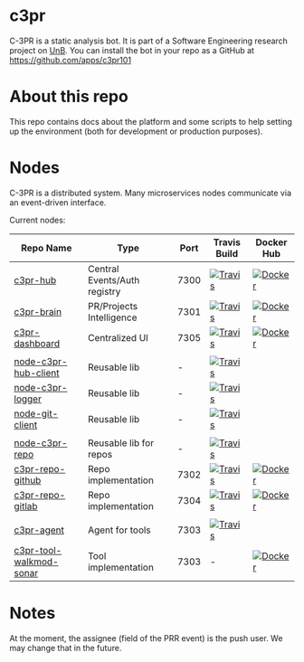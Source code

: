 # c3pr

C-3PR is a static analysis bot. It is part of a Software Engineering research project on [UnB](http://ppca.unb.br/).
You can install the bot in your repo as a GitHub at https://github.com/apps/c3pr101

# About this repo

This repo contains docs about the platform and some scripts
 to help setting up the environment (both for development or production purposes).

# Nodes

C-3PR is a distributed system. Many microservices nodes communicate via an event-driven interface.

Current nodes:


| Repo Name                      | Type                     | Port | Travis Build          | Docker Hub
| ------------------------------ | ------------------------ | ---  | --------------------- | ---
| [c3pr-hub               ][111] | Central Events/Auth registry | 7300 | [![Travis][153]][154] | [![Docker][115]][112]
| [c3pr-brain             ][121] | PR/Projects Intelligence     | 7301 | [![Travis][153]][154] | [![Docker][115]][122]
| [c3pr-dashboard         ][131] | Centralized UI               | 7305 | [![Travis][153]][154] | [![Docker][115]][132]
|                                |                              |      |                       | 
| [node-c3pr-hub-client   ][141] | Reusable lib                 | -    | [![Travis][153]][154] | 
| [node-c3pr-logger       ][151] | Reusable lib                 | -    | [![Travis][153]][154] | 
| [node-git-client        ][161] | Reusable lib                 | -    | [![Travis][153]][154] | 
|                                |                              |      |                       | 
| [node-c3pr-repo         ][171] | Reusable lib for repos       | -    | [![Travis][153]][154] | 
| [c3pr-repo-github       ][181] | Repo implementation          | 7302 | [![Travis][153]][154] | [![Docker][115]][182]
| [c3pr-repo-gitlab       ][191] | Repo implementation          | 7304 | [![Travis][153]][154] | [![Docker][115]][192]
|                                |                              |      |                       | 
| [c3pr-agent             ][201] | Agent for tools              | 7303 | [![Travis][153]][154] | 
| [c3pr-tool-walkmod-sonar][211] | Tool implementation          | 7303 | -                     | [![Docker][115]][212]





[111]: https://github.com/c3pr/c3pr-hub
[112]: https://hub.docker.com/r/c3pr/c3pr-hub/builds/
[113]: https://travis-ci.org/c3pr/c3pr-hub.svg?branch=master
[114]: https://travis-ci.org/c3pr/c3pr-hub
[115]: https://img.shields.io/docker/build/c3pr/c3pr-hub.svg

[121]: https://github.com/c3pr/c3pr-brain
[122]: https://hub.docker.com/r/c3pr/c3pr-brain/builds/
[123]: https://travis-ci.org/c3pr/c3pr-brain.svg?branch=master
[124]: https://travis-ci.org/c3pr/c3pr-brain
[125]: https://img.shields.io/docker/build/c3pr/c3pr-brain.svg

[131]: https://github.com/c3pr/c3pr-dashboard
[132]: https://hub.docker.com/r/c3pr/c3pr-dashboard/builds/
[133]: https://travis-ci.org/c3pr/c3pr-dashboard.svg?branch=master
[134]: https://travis-ci.org/c3pr/c3pr-dashboard
[135]: https://img.shields.io/docker/build/c3pr/c3pr-dashboard.svg

[141]: https://github.com/c3pr/node-c3pr-hub-client
[142]: N.A.
[143]: https://travis-ci.org/c3pr/node-c3pr-hub-client.svg?branch=master
[144]: https://travis-ci.org/c3pr/node-c3pr-hub-client
[145]: N.A.

[151]: https://github.com/c3pr/node-c3pr-logger
[152]: N.A.
[153]: https://travis-ci.org/c3pr/node-c3pr-logger.svg?branch=master
[154]: https://travis-ci.org/c3pr/node-c3pr-logger
[155]: N.A.

[161]: https://github.com/c3pr/node-c3pr-git-client
[162]: N.A.
[163]: https://travis-ci.org/c3pr/node-c3pr-git-client.svg?branch=master
[164]: https://travis-ci.org/c3pr/node-c3pr-git-client
[165]: N.A.

[171]: https://github.com/c3pr/node-c3pr-repo
[172]: N.A.
[173]: https://travis-ci.org/c3pr/node-c3pr-repo.svg?branch=master
[174]: https://travis-ci.org/c3pr/node-c3pr-repo
[175]: N.A.

[181]: https://github.com/c3pr/c3pr-repo-github
[182]: https://hub.docker.com/r/c3pr/c3pr-repo-github/builds/
[183]: https://travis-ci.org/c3pr/c3pr-repo-github.svg?branch=master
[184]: https://travis-ci.org/c3pr/c3pr-repo-github
[185]: https://img.shields.io/docker/build/c3pr/c3pr-repo-github.svg

[191]: https://github.com/c3pr/c3pr-repo-gitlab
[192]: https://hub.docker.com/r/c3pr/c3pr-repo-gitlab/builds/
[193]: https://travis-ci.org/c3pr/c3pr-repo-gitlab.svg?branch=master
[194]: https://travis-ci.org/c3pr/c3pr-repo-gitlab
[195]: https://img.shields.io/docker/build/c3pr/c3pr-repo-gitlab.svg

[201]: https://github.com/c3pr/c3pr-agent
[202]: N.A.
[203]: https://travis-ci.org/c3pr/c3pr-agent.svg?branch=master
[204]: https://travis-ci.org/c3pr/c3pr-agent
[205]: N.A.

[211]: https://github.com/c3pr/c3pr-tool-walkmod-sonar
[212]: https://hub.docker.com/r/c3pr/c3pr-tool-walkmod-sonar/builds/
[213]: N.A.
[214]: N.A.
[215]: https://img.shields.io/docker/build/c3pr/c3pr-tool-walkmod-sonar.svg


# Notes

At the moment, the assignee (field of the PRR event) is the push user. We may change that in the future.